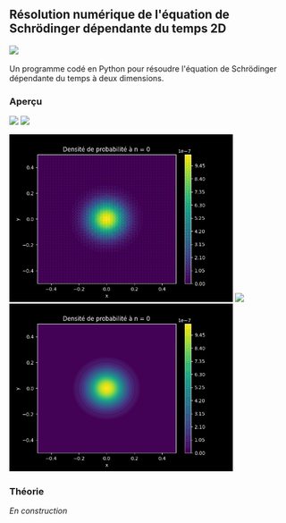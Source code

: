 ## Résolution numérique de l'équation de Schrödinger dépendante du temps 2D

![](https://img.shields.io/badge/Language-Python-blue.png)

Un programme codé en Python pour résoudre l'équation de Schrödinger dépendante du temps à deux dimensions.

### Aperçu

<p float="left">
  <img src="resources//2D_Time_Dependant_Schrodinger_Equation.gif"  width="400" />
  <img src="resources//3D_Time_Dependant_Schrodinger_Equation.gif"  width="400" />
</p>

<p float="left">
  <img src="test1//2D_Time_Independant_Schrodinger_Equation.gif"  width="400" />
  <img src="test1//3D_Time_Independant_Schrodinger_Equation.gif"  width="400" />
  <img src="test1//test10.gif"  width="400" />
</p>

### Théorie

*En construction*
